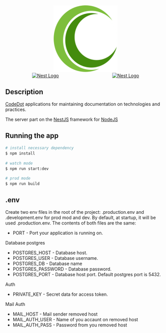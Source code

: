 <div style="padding-top: 50px; display: flex; justify-content: center;">
    <a href="https://crocode.io/" target="blank">
            <img style="object-fit: cover; width: 200px;" src="./picters/crocode-logo.svg">
    </a>
</div>


<div style="display: flex; justify-content: space-around">
    <a href="https://nodejs.org/ru/" target="blank"><img src="https://nodejsdev.ru/nodejs.svg" width="150" alt="Nest Logo" /></a>
    <a href="https://nestjs.com/" target="blank"><img src="https://nestjs.com/img/logo-small.svg" width="150" alt="Nest Logo" /></a>
</div>

## Description

[CodeDot](https://codedot.io/) applications for maintaining documentation on technologies and practices.

The server part on the [NestJS](https://github.com/nestjs/nest) framework for [NodeJS](https://nodejs.org/en/)

## Running the app

```bash
# install necessary dependency
$ npm install 
```
```bash
# watch mode 
$ npm run start:dev 
```
```bash
# prod mode 
$ npm run build 
```

## .env
Create two env files in the root of the project: .production.env and .development.env for prod mod and dev.
By default, at startup, it will be used .production.env. 
The contents of both files are the same:

* PORT - Port your application is running on.

Database postgres
* POSTGRES_HOST - Database host.
* POSTGRES_USER - Database username.
* POSTGRES_DB - Database name
* POSTGRES_PASSWORD - Database password.
* POSTGRES_PORT - Database host port. Default postgres port is 5432.

Auth
* PRIVATE_KEY - Secret data for access token.

Mail Auth
* MAIL_HOST - Mail sender removed host
* MAIL_AUTH_USER - Name of you accaunt on removed host
* MAIL_AUTH_PASS - Password from you removed host